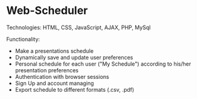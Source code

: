 # Web-Scheduler
Technologies: HTML, CSS, JavaScript, AJAX, PHP, MySql 

Functionality:
   - Make a presentations schedule
   - Dynamically save and update user preferences
   - Personal schedule for each user ("My Schedule") according to his/her presentation preferences
   - Authentication with browser sessions
   - Sign Up and account managing
   - Export schedule to different formats (.csv, .pdf)
